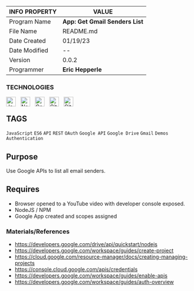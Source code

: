 | INFO PROPERTY | VALUE                           |
| ------------- | ------------------------------- |
| Program Name  | **App: Get Gmail Senders List** |
| File Name     | README.md                       |
| Date Created  | 01/19/23                        |
| Date Modified | --                              |
| Version       | 0.0.2                           |
| Programmer    | **Eric Hepperle**               |

### TECHNOLOGIES

<img align="left" alt="JavaScript" title="JavaScript" width="26px" src="https://cdn.jsdelivr.net/gh/devicons/devicon/icons/javascript/javascript-original.svg" style="padding-right:10px;" />

<img align="left" alt="NodeJS" title="NodeJS" width="26px" src="https://cdn.jsdelivr.net/gh/devicons/devicon/icons/nodejs/nodejs-original.svg" style="padding-right:10px;" />

<img align="left" alt="Google" title="Google" width="26px" src="https://cdn.jsdelivr.net/gh/devicons/devicon/icons/google/google-original.svg" style="padding-right:10px;" />

<img align="left" alt="Git" title="Git" width="26px" src="https://cdn.jsdelivr.net/gh/devicons/devicon/icons/git/git-original.svg" style="padding-right:10px;" />

<img align="left" alt="GitHub" title="GitHub" width="26px" src="https://user-images.githubusercontent.com/3369400/139448065-39a229ba-4b06-434b-bc67-616e2ed80c8f.png" style="padding-right:10px;" />

<br>

## TAGS

`JavaScript` `ES6` `API` `REST` `OAuth` `Google API` `Google Drive` `Gmail` `Demos` `Authentication`

## Purpose

Use Google APIs to list all email senders.
    
## Requires
* Browser opened to a YouTube video with developer console exposed.
* NodeJS / NPM
* Google App created and scopes assigned
    
### Materials/References

- https://developers.google.com/drive/api/quickstart/nodejs
- https://developers.google.com/workspace/guides/create-project
- https://cloud.google.com/resource-manager/docs/creating-managing-projects
- https://console.cloud.google.com/apis/credentials
- https://developers.google.com/workspace/guides/enable-apis
- https://developers.google.com/workspace/guides/auth-overview